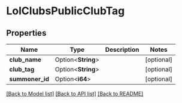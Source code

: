 # LolClubsPublicClubTag

## Properties

Name | Type | Description | Notes
------------ | ------------- | ------------- | -------------
**club_name** | Option<**String**> |  | [optional]
**club_tag** | Option<**String**> |  | [optional]
**summoner_id** | Option<**i64**> |  | [optional]

[[Back to Model list]](../README.md#documentation-for-models) [[Back to API list]](../README.md#documentation-for-api-endpoints) [[Back to README]](../README.md)


